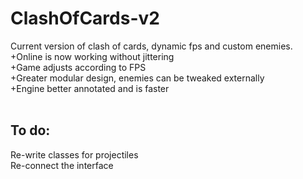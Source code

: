 # ClashOfCards-v2
Current version of clash of cards, dynamic fps and custom enemies. <br>
+Online is now working without jittering <br>
+Game adjusts according to FPS <br>
+Greater modular design, enemies can be tweaked externally <br>
+Engine better annotated and is faster <br><br>
<h2>To do: </h1>
Re-write classes for projectiles <br>
Re-connect the interface
